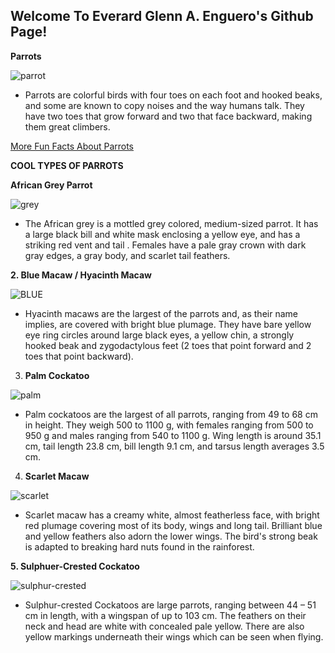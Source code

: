 **Welcome To Everard Glenn A. Enguero's Github Page!**
---
**Parrots**

![parrot](https://encrypted-tbn0.gstatic.com/images?q=tbn:ANd9GcQsFdg_0zDr2lpz0J3tYlnk4_cxnQ7hQ13W8Q&usqp=CAU)

- Parrots are colorful birds with four toes on each foot and hooked beaks, and some are known to copy noises and the way humans talk. They have two toes that grow forward and two that face backward, making them great climbers.


[More Fun Facts About Parrots](https://www.smithsonianmag.com/science-nature/14-fun-facts-about-parrots-180957714/)

**COOL TYPES OF PARROTS**

**African Grey Parrot**

![grey](https://encrypted-tbn0.gstatic.com/images?q=tbn:ANd9GcS38B82UqJzvSTT5yHy3iBVBNAq13z3Ru-J6g&usqp=CAU)

- The African grey is a mottled grey colored, medium-sized parrot. It has a large black bill and white mask enclosing a yellow eye, and has a striking red vent and tail . Females have a pale gray crown with dark gray edges, a gray body, and scarlet tail feathers.

**2. Blue Macaw / Hyacinth Macaw**

![BLUE](https://encrypted-tbn0.gstatic.com/images?q=tbn:ANd9GcQyI4gpY-3pV3dz-Mm8Zd2D2Zm7C3E0WaMCNQ&usqp=CAU)

- Hyacinth macaws are the largest of the parrots and, as their name implies, are covered with bright blue plumage. They have bare yellow eye ring circles around large black eyes, a yellow chin, a strongly hooked beak and zygodactylous feet (2 toes that point forward and 2 toes that point backward).

3. **Palm Cockatoo**

![palm](https://encrypted-tbn0.gstatic.com/images?q=tbn:ANd9GcQA2BAl7jmaAI0VG7fK5GafXv4KoN7fP1NJ6A&usqp=CAU)

- Palm cockatoos are the largest of all parrots, ranging from 49 to 68 cm in height. They weigh 500 to 1100 g, with females ranging from 500 to 950 g and males ranging from 540 to 1100 g. Wing length is around 35.1 cm, tail length 23.8 cm, bill length 9.1 cm, and tarsus length averages 3.5 cm.

4. **Scarlet Macaw**

![scarlet](https://encrypted-tbn0.gstatic.com/images?q=tbn:ANd9GcQuEmlU-HvOs0W3iUlNWgvIB4zUfDVZdl_Byg&usqp=CAU)

- Scarlet macaw has a creamy white, almost featherless face, with bright red plumage covering most of its body, wings and long tail. Brilliant blue and yellow feathers also adorn the lower wings. The bird's strong beak is adapted to breaking hard nuts found in the rainforest.

**5. Sulphuer-Crested Cockatoo**

![sulphur-crested](https://encrypted-tbn0.gstatic.com/images?q=tbn:ANd9GcRDKOPvzVyTbJyTevWgpI1tQs1UvaNeNjxBbw&usqp=CAU)

- Sulphur-crested Cockatoos are large parrots, ranging between 44 – 51 cm in length, with a wingspan of up to 103 cm. The feathers on their neck and head are white with concealed pale yellow. There are also yellow markings underneath their wings which can be seen when flying.

